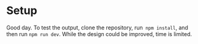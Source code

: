 # Setup

Good day. To test the output, clone the repository, run``` npm install```, and then run ```npm run dev```. While the design could be improved, time is limited.
